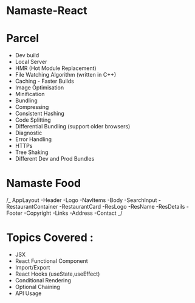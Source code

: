 # Namaste-React

# Parcel

- Dev build
- Local Server
- HMR (Hot Module Replacement)
- File Watching Algorithm (written in C++)
- Caching - Faster Builds
- Image Optimisation
- Minification
- Bundling
- Compressing
- Consistent Hashing
- Code Splitting
- Differential Bundling (support older browsers)
- Diagnostic
- Error Handling
- HTTPs
- Tree Shaking
- Different Dev and Prod Bundles

# Namaste Food

/_
AppLayout
-Header
-Logo
-NavItems
-Body
-SearchInput
-RestaurantContainer
-RestaurantCard
-ResLogo
-ResName
-ResDetails
-Footer
-Copyright
-Links
-Address
-Contact
_/

# Topics Covered :

- JSX
- React Functional Component
- Import/Export
- React Hooks (useState,useEffect)
- Conditional Rendering
- Optional Chaining
- API Usage
